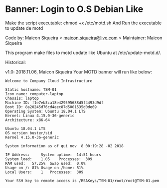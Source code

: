 # Banner: Login to O.S Debian Like

Make the script executable: chmod +x /etc/motd.sh
And Run the executable to update de motd

Code by: Maicon Siqueira < maicon.siqueira@live.com > Maintainer: Maicon Siqueira

This program make files to motd update like Ubuntu at /etc/update-motd.d/.

Historical:

v1.0: 2018.11.06, Maicon Siqueira 
  Your MOTD banner will run like below:

    Welcome to Company Cloud Infrastructure 

    Static hostname: TSM-01
    Icon name: computer-laptop
    Chassis: laptop
    Machine ID: f1e7eb3ca18e429595688d5f4493d9df
    Boot ID: 8a20245d76cd4eec87d5001535d0de69
    Operating System: Ubuntu 18.04.1 LTS
    Kernel: Linux 4.15.0-36-generic
    Architecture: x86-64

    Ubuntu 18.04.1 LTS
    OS version buster/sid
    Kernel 4.15.0-36-generic
 
    System information as of qui nov  8 00:19:28 -02 2018

    IP Address:		System uptime:	14:51 hours
    System load:	1.05	Processes:	309
    RAM used:	57.25%	Swap used:	0.0%
    Usage on /:	81%	Usage on /home:	81%
    Local Users:	1	Processes:	309

    Your SSH key to remote access is /RSAKeys/TSM-01/root/root@TSM-01.pem
